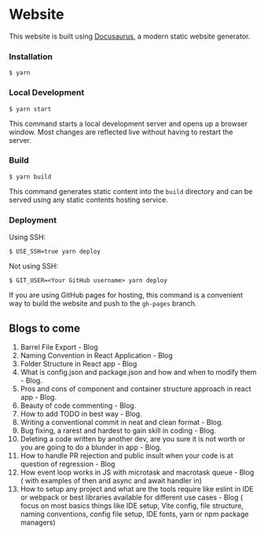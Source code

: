 # Website

This website is built using [Docusaurus](https://docusaurus.io/), a modern static website generator.

### Installation

```
$ yarn
```

### Local Development

```
$ yarn start
```

This command starts a local development server and opens up a browser window. Most changes are reflected live without having to restart the server.

### Build

```
$ yarn build
```

This command generates static content into the `build` directory and can be served using any static contents hosting service.

### Deployment

Using SSH:

```
$ USE_SSH=true yarn deploy
```

Not using SSH:

```
$ GIT_USER=<Your GitHub username> yarn deploy
```

If you are using GitHub pages for hosting, this command is a convenient way to build the website and push to the `gh-pages` branch.

## Blogs to come

1. Barrel File Export - Blog
2. Naming Convention in React Application - Blog
3. Folder Structure in React app - Blog
4. What is config.json and package.json and how and when to modify them - Blog.
5. Pros and cons of component and container structure approach in react app - Blog.
6. Beauty of code commenting - Blog.
7. How to add TODO in best way - Blog.
8. Writing a conventional commit in neat and clean format - Blog.
9. Bug fixing, a rarest and hardest to gain skill in coding - Blog.
10. Deleting a code written by another dev, are you sure it is not worth or you are going to do a blunder in app - Blog.
11. How to handle PR rejection and public insult when your code is at question of regression - Blog
12. How event loop works in JS with microtask and macrotask queue - Blog ( with examples of then and async and await handler in)
13. How to setup any project and what are the tools require like eslint in IDE or webpack or best libraries available for different use cases - Blog ( focus on most basics things like IDE setup, Vite config, file structure, naming conventions, config file setup, IDE fonts, yarn or npm package managers)
